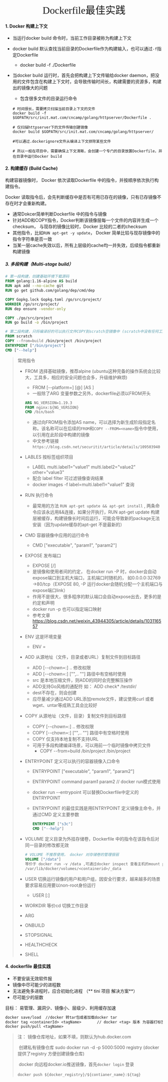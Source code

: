 <div align=center><font face="黑体" size=6>Dockerfile最佳实践</font></div>



#### 1. Docker 构建上下文

* 当运行docker build 命令时，当前工作目录被称为构建上下文

* docker build 默认查找当前目录的Dockerfile作为构建输入，也可以通过`-f`指定Dockerfile

  * docker build -f ./Dockerfile

* 当docker build 运行时，首先会把构建上下文传输给docker daemon，把没用的文件包含在构建上下文时，会导致传输时间长，构建需要的资源多，构建出的镜像大的问题

  * 包含很多文件的目录运行命令

  ```shell
  # 时间很长，需要拷贝扫描当前目录上下文的文件
  docker build -f $GOPATH/src/init.mat.com/cncamp/golang/httpserver/Dockerfile .
  
  # 仅扫描httpserver下的文件传输创建镜像
  docker build $GOPATH/src/init.mat.com/cncamp/golang/httpserver/
  
  #可以通过.dockerignore文件从编译上下文排除某些文件
  
  # 所以一般在项目中，需要确保上下文清晰，会创建一个专门的目录放置Dockerfile，并在目录中运行Docker build
  ```



#### 2. 构建缓存 (Build Cache)

构建容器镜像时， Docker 依次读取Dockerfile 中的指令，并按顺序依次执行构建指令。

Docker 读取指令后，会先判断缓存中是否有可用已存在的镜像，只有已存镜像不存在时才会重新构建。

* 通常Dokcer简单判断Dockerfile 中的指令与镜像
* 针对ADD和COPY指令，Docker判断该镜像层每一个文件的内容并生成一个checksum， 与现存的镜像比较时，Docker 比较的二者的checksum
* 其他指令，比如`RUN apt-get -y update`， Docker 简单比较与现存镜像中的指令字符串是否一致
* 当某一层cache失效以后，所有上层级的cache均一并失效，后续指令都重新构建镜像



##### 3. 多段构建（Multi-stage build）

```dockerfile
# 第一段构建，创建基础环境下载源码
FROM golang:1.16-alpine AS build
RUN apk add --no-cache git
RUN go get github.com/golang/dep/cmd/dep

COPY Gopkg.lock Gopkg.toml /go/src/project/
WORKDIR /go/src/project/
RUN dep ensure -vendor-only

COPY ./go/src/project
RUN go build -o /bin/project

# 第二段构建，只将编译好的可以执行文件COPY到scratch空镜像中 (scratch中没有任何工具)
FROM scratch
COPY --from=build /bin/project /bin/project
ENTRYPOINT ["/bin/project"]
CMD ["--help"]
```

> 常用指令
>
> * FROM 选择基础镜像，推荐alpine (ubuntu这种完备的操作系统会比较大，工具多，相应的安全问题也会多，升级维护麻烦)
>
>   * FROM [--platform=<platform>] <image>[@<digest>] [AS <name>]
>   * 一般除了ARG 变量参数之另外，dockerfile必须以FROM开头
>
>   ```dockerfile
>   ARG NG_VERSION=1.19.3
>   FROM nginx:${NG_VERSION}
>   CMD /bin/bash
>   ```
>
>   * 通过向FROM指令添加AS name，可以选择为新生成阶段指定名称。该名称可以在后续的`FROM`和`COPY --FROM=<name>`指令中使用，以引用在此阶段中构建的镜像
>   * 中文参考链接 `https://blog.csdn.net/securitit/article/details/109503940`
>
> * LABLES 按标签组织项目
>
>   * LABEL multi.label1="value1" multi.label2="value2" other="value3"
>   * 配合 label filter 可过滤镜像查询结果
>   * docker images -f label=multi.label1="value1" 查询
>
> * RUN 执行命令 
>
>   * 最常用的方法 `RUN apt-get update && apt-get install` , 两条命令应该永远用&&连接，如果分开执行，RUN apt-get update 构建层被缓存，构建镜像长时间后运行，可能会导致新的package无法安装（因为update缓存的apt-get 不是最新的）
>
> * CMD 容器镜像中应用的运行命令
>
>   * CMD ["executable", "param1", "param2"]
>
> * EXPOSE 发布端口
>
>   * EXPOSE <port> [<port>/<protocol>]
>   * 是镜像和使用者间的约定， 在docker run -P 时，docker会自动expose端口到主机大端口，主机端口时随机的， 如0.0.0.0:32769 ->80/tcp（EXPOSE 80, -P 运行docker会随机分配一个主机端口与expose端口link）
>   * 作用不是很大，很多程序的默认端口会自动expose出去，更多的是约定和声明
>   * docker run -p 也可以指定端口映射
>   * 参考文章 https://blog.csdn.net/weixin_43944305/article/details/103116557
>
> * ENV 这是环境变量
>
>   * ENV <key>=<value>
>
> * ADD 从源地址（文件，目录或者URL）复制文件到目标路径
>
>   * ADD [--chown=<user>:<group>] <src>.. <dest> 修改权限
>   * ADD [--chown=<user>:<group>] ["<src>",.. "<dest>"] 路径中有空格时使用
>   * src 是本地压缩文件，则ADD的同时会完整解压操作
>   * ADD支持Go风格的通配符 如： ADD check* /testdir/
>   * dest不存在，则会创建
>   * 应尽量减少通过ADD URL添加remote文件，建议使用curl 或者wget、untar等成熟工具会比较好
>
> * COPY 从源地址（文件，目录）复制文件到目标路径
>
>   * COPY [--chown=<user>:<group>] <src>.. <dest> 修改权限
>   * COPY [--chown=<user>:<group>] ["<src>",.. "<dest>"] 路径中有空格时使用
>   * COPY 仅支持本地复制不支持URL
>   * 可用于多段构建编译场景，可以用前一个临时镜像中拷贝文件
>     * COPY --from=build /bin/project /bin/project
>
> * ENTRYPOINT 定义可以执行的容器镜像入口命令
>
>   * ENTRYPOINT ["executable", "param1", "param2"]
>
>   * ENTRYPOINT command param1 param2  // docker run模式使用
>
>   * docker run --entrypoint 可以替换Dockerfile中定义的ENTRYPOINT
>
>   * ENTRYPOINT 的最佳实践是用ENTRYPOINT 定义镜像主命令，并通过CMD 定义主要参数
>
>     ```dockerfile
>     ENTRYPOINT ["s3c"]
>     CMD ["--help"]
>     ```
>
> * VOLUME 定义目录为外挂存储卷，Dockerfile 中的指令在该指令后对同一目录的修改都无效
>
>   ```dockerfile
>   # VOLUME 不推荐使用， docker 对存储卷的管理很弱
>   VOLUME ["/data"]
>   等价于 docker run -v /data ,可通过docker inspect 查看主机的mount point.
>   /var/lib/docker/volumes/<containerid>/_data
>   ```
>
> * USER 切换运行镜像的用户和用户组，因安全行要求，越来越多的场景要求容易应用要以non-root身份运行
>   * USER <user>[:<group>]
> * WORKDIR 等价cd 切换工作目录
> * ARG
> * ONBUILD
> * STOPSIGNAL
> * HEALTHCHECK
> * SHELL

#### 4. dockerfile 最佳实践

* 不要安装无效软件报
* 镜像中尽可能少的进程数
* 无法避免多进程时，应合初始化进程 （** tini 项目 解决方案**）
* 尽可能少的层数

目标： 易管理、漏洞少、镜像小、层级少、利用缓存加速



```dockerfile
docker save/load  //docker 转tar包或者加载docker tar
docker tag <containerId> <tagName>       // docker <tag> 版本 为容器打标签
docker push/pull <tagName>
```



> 注： 镜像仓库地址，如果不填，则默认为hub.docker.com
>
> ​        创建私有镜像仓库 sudo docker run -d -p 5000:5000 registry  (docker 提供了registry 方便创建镜像仓库)
>
> ​         docker 向远程docker.io推送镜像，首先`docker login` 登录
>
> ​         `docker push ${docker_registry}/${contianer_name}:${tag}`

